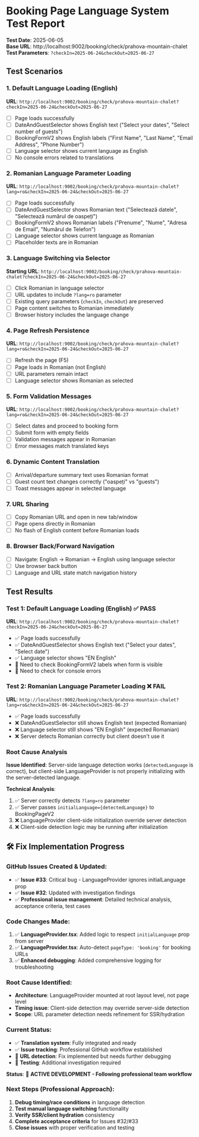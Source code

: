 # Booking Page Language System Test Report

**Test Date**: 2025-06-05  
**Base URL**: http://localhost:9002/booking/check/prahova-mountain-chalet  
**Test Parameters**: `?checkIn=2025-06-24&checkOut=2025-06-27`

## Test Scenarios

### 1. Default Language Loading (English)
**URL**: `http://localhost:9002/booking/check/prahova-mountain-chalet?checkIn=2025-06-24&checkOut=2025-06-27`
- [ ] Page loads successfully
- [ ] DateAndGuestSelector shows English text ("Select your dates", "Select number of guests")
- [ ] BookingFormV2 shows English labels ("First Name", "Last Name", "Email Address", "Phone Number")
- [ ] Language selector shows current language as English
- [ ] No console errors related to translations

### 2. Romanian Language Parameter Loading
**URL**: `http://localhost:9002/booking/check/prahova-mountain-chalet?lang=ro&checkIn=2025-06-24&checkOut=2025-06-27`
- [ ] Page loads successfully
- [ ] DateAndGuestSelector shows Romanian text ("Selectează datele", "Selectează numărul de oaspeți")
- [ ] BookingFormV2 shows Romanian labels ("Prenume", "Nume", "Adresa de Email", "Numărul de Telefon")
- [ ] Language selector shows current language as Romanian
- [ ] Placeholder texts are in Romanian

### 3. Language Switching via Selector
**Starting URL**: `http://localhost:9002/booking/check/prahova-mountain-chalet?checkIn=2025-06-24&checkOut=2025-06-27`
- [ ] Click Romanian in language selector
- [ ] URL updates to include `?lang=ro` parameter
- [ ] Existing query parameters (`checkIn`, `checkOut`) are preserved
- [ ] Page content switches to Romanian immediately
- [ ] Browser history includes the language change

### 4. Page Refresh Persistence
**URL**: `http://localhost:9002/booking/check/prahova-mountain-chalet?lang=ro&checkIn=2025-06-24&checkOut=2025-06-27`
- [ ] Refresh the page (F5)
- [ ] Page loads in Romanian (not English)
- [ ] URL parameters remain intact
- [ ] Language selector shows Romanian as selected

### 5. Form Validation Messages
**URL**: `http://localhost:9002/booking/check/prahova-mountain-chalet?lang=ro&checkIn=2025-06-24&checkOut=2025-06-27`
- [ ] Select dates and proceed to booking form
- [ ] Submit form with empty fields
- [ ] Validation messages appear in Romanian
- [ ] Error messages match translated keys

### 6. Dynamic Content Translation
- [ ] Arrival/departure summary text uses Romanian format
- [ ] Guest count text changes correctly ("oaspeți" vs "guests")
- [ ] Toast messages appear in selected language

### 7. URL Sharing
- [ ] Copy Romanian URL and open in new tab/window
- [ ] Page opens directly in Romanian
- [ ] No flash of English content before Romanian loads

### 8. Browser Back/Forward Navigation
- [ ] Navigate: English → Romanian → English using language selector
- [ ] Use browser back button
- [ ] Language and URL state match navigation history

## Test Results

### Test 1: Default Language Loading (English) ✅ PASS
**URL**: `http://localhost:9002/booking/check/prahova-mountain-chalet?checkIn=2025-06-24&checkOut=2025-06-27`
- ✅ Page loads successfully
- ✅ DateAndGuestSelector shows English text ("Select your dates", "Select date") 
- ✅ Language selector shows "EN English" 
- 🔄 Need to check BookingFormV2 labels when form is visible
- 🔄 Need to check for console errors

### Test 2: Romanian Language Parameter Loading ❌ FAIL  
**URL**: `http://localhost:9002/booking/check/prahova-mountain-chalet?lang=ro&checkIn=2025-06-24&checkOut=2025-06-27`
- ✅ Page loads successfully  
- ❌ DateAndGuestSelector still shows English text (expected Romanian)
- ❌ Language selector still shows "EN English" (expected Romanian)
- ❌ Server detects Romanian correctly but client doesn't use it

### Root Cause Analysis
**Issue Identified**: Server-side language detection works (`detectedLanguage` is correct), but client-side LanguageProvider is not properly initializing with the server-detected language.

**Technical Analysis**:
1. ✅ Server correctly detects `?lang=ro` parameter  
2. ✅ Server passes `initialLanguage={detectedLanguage}` to BookingPageV2
3. ❌ LanguageProvider client-side initialization override server detection
4. ❌ Client-side detection logic may be running after initialization

## 🛠️ **Fix Implementation Progress**

### **GitHub Issues Created & Updated:**
- ✅ **Issue #33**: Critical bug - LanguageProvider ignores initialLanguage prop 
- ✅ **Issue #32**: Updated with investigation findings
- ✅ **Professional issue management**: Detailed technical analysis, acceptance criteria, test cases

### **Code Changes Made:**
1. ✅ **LanguageProvider.tsx**: Added logic to respect `initialLanguage` prop from server
2. ✅ **LanguageProvider.tsx**: Auto-detect `pageType: 'booking'` for booking URLs
3. ✅ **Enhanced debugging**: Added comprehensive logging for troubleshooting

### **Root Cause Identified:**
- **Architecture**: LanguageProvider mounted at root layout level, not page level
- **Timing issue**: Client-side detection may override server-side detection
- **Scope**: URL parameter detection needs refinement for SSR/hydration

### **Current Status:**
- ✅ **Translation system**: Fully integrated and ready
- ✅ **Issue tracking**: Professional GitHub workflow established  
- 🔄 **URL detection**: Fix implemented but needs further debugging
- 🔄 **Testing**: Additional investigation required

**Status**: 🔧 **ACTIVE DEVELOPMENT - Following professional team workflow**

### **Next Steps (Professional Approach):**
1. **Debug timing/race conditions** in language detection
2. **Test manual language switching** functionality  
3. **Verify SSR/client hydration** consistency
4. **Complete acceptance criteria** for Issues #32/#33
5. **Close issues** with proper verification and testing
